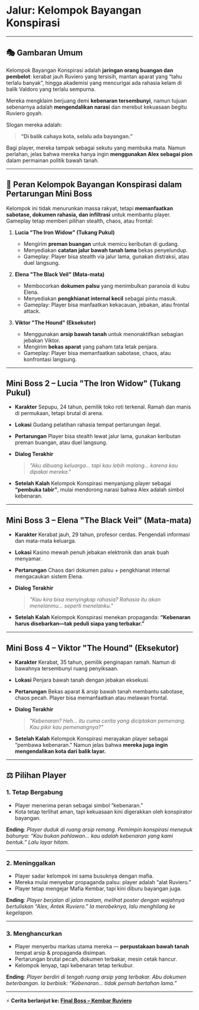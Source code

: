 # **Jalur: Kelompok Bayangan Konspirasi**

---

## 🎭 Gambaran Umum

Kelompok Bayangan Konspirasi adalah **jaringan orang buangan dan pembelot**: kerabat jauh Ruviero yang tersisih, mantan aparat yang “tahu terlalu banyak”, hingga akademisi yang mencurigai ada rahasia kelam di balik Valdoro yang terlalu sempurna.

Mereka mengklaim berjuang demi **kebenaran tersembunyi**, namun tujuan sebenarnya adalah **mengendalikan narasi** dan merebut kekuasaan begitu Ruviero goyah.

Slogan mereka adalah:

> **“Di balik cahaya kota, selalu ada bayangan.”**

Bagi player, mereka tampak sebagai sekutu yang membuka mata. Namun perlahan, jelas bahwa mereka hanya ingin **menggunakan Alex sebagai pion** dalam permainan politik bawah tanah.

---

## 🎯 Peran Kelompok Bayangan Konspirasi dalam Pertarungan Mini Boss

Kelompok ini tidak menurunkan massa rakyat, tetapi **memanfaatkan sabotase, dokumen rahasia, dan infiltrasi** untuk membantu player. Gameplay tetap memberi pilihan stealth, chaos, atau frontal:

1. **Lucia "The Iron Widow" (Tukang Pukul)**

   - Mengirim **preman buangan** untuk memicu keributan di gudang.
   - Menyediakan **catatan jalur bawah tanah lama** bekas penyelundup.
   - Gameplay: Player bisa stealth via jalur lama, gunakan distraksi, atau duel langsung.

2. **Elena "The Black Veil" (Mata-mata)**

   - Membocorkan **dokumen palsu** yang menimbulkan paranoia di kubu Elena.
   - Menyediakan **pengkhianat internal kecil** sebagai pintu masuk.
   - Gameplay: Player bisa manfaatkan kekacauan, jebakan, atau frontal attack.

3. **Viktor "The Hound" (Eksekutor)**

   - Menggunakan **arsip bawah tanah** untuk menonaktifkan sebagian jebakan Viktor.
   - Mengirim **bekas aparat** yang paham tata letak penjara.
   - Gameplay: Player bisa memanfaatkan sabotase, chaos, atau konfrontasi langsung.

---

## Mini Boss 2 – **Lucia "The Iron Widow"** (Tukang Pukul)

- **Karakter**
  Sepupu, 24 tahun, pemilik toko roti terkenal. Ramah dan manis di permukaan, tetapi brutal di arena.

- **Lokasi**
  Gudang pelatihan rahasia tempat pertarungan ilegal.

- **Pertarungan**
  Player bisa stealth lewat jalur lama, gunakan keributan preman buangan, atau duel langsung.

- **Dialog Terakhir**

  > _"Aku dibuang keluarga… tapi kau lebih malang… karena kau dipakai mereka."_

- **Setelah Kalah**
  Kelompok Konspirasi menyanjung player sebagai **“pembuka tabir”**, mulai mendorong narasi bahwa Alex adalah simbol kebenaran.

---

## Mini Boss 3 – **Elena "The Black Veil"** (Mata-mata)

- **Karakter**
  Kerabat jauh, 29 tahun, profesor cerdas. Pengendali informasi dan mata-mata keluarga.

- **Lokasi**
  Kasino mewah penuh jebakan elektronik dan anak buah menyamar.

- **Pertarungan**
  Chaos dari dokumen palsu + pengkhianat internal mengacaukan sistem Elena.

- **Dialog Terakhir**

  > _"Kau kira bisa menyingkap rahasia? Rahasia itu akan menelanmu… seperti menelanku."_

- **Setelah Kalah**
  Kelompok Konspirasi menekan propaganda: **“Kebenaran harus disebarkan—tak peduli siapa yang terbakar.”**

---

## Mini Boss 4 – **Viktor "The Hound"** (Eksekutor)

- **Karakter**
  Kerabat, 35 tahun, pemilik penginapan ramah. Namun di bawahnya tersembunyi ruang penyiksaan.

- **Lokasi**
  Penjara bawah tanah dengan jebakan eksekusi.

- **Pertarungan**
  Bekas aparat & arsip bawah tanah membantu sabotase, chaos pecah. Player bisa memanfaatkan atau melawan frontal.

- **Dialog Terakhir**

  > _"Kebenaran? Heh… itu cuma cerita yang diciptakan pemenang. Kau pikir kau pemenangnya?"_

- **Setelah Kalah**
  Kelompok Konspirasi merayakan player sebagai “pembawa kebenaran.” Namun jelas bahwa **mereka juga ingin mengendalikan kota dari balik layar.**

---

## ⚖️ Pilihan Player

### 1. **Tetap Bergabung**

- Player menerima peran sebagai simbol “kebenaran.”
- Kota tetap terlihat aman, tapi kekuasaan kini digerakkan oleh konspirator bayangan.

**Ending**:
_Player duduk di ruang arsip remang. Pemimpin konspirasi menepuk bahunya: “Kau bukan pahlawan… kau adalah kebenaran yang kami bentuk.” Lalu layar hitam._

---

### 2. **Meninggalkan**

- Player sadar kelompok ini sama busuknya dengan mafia.
- Mereka mulai menyebar propaganda palsu: player adalah “alat Ruviero.”
- Player tetap mengejar Mafia Kembar, tapi kini diburu bayangan juga.

**Ending**:
_Player berjalan di jalan malam, melihat poster dengan wajahnya bertuliskan “Alex, Antek Ruviero.” Ia merobeknya, lalu menghilang ke kegelapan._

---

### 3. **Menghancurkan**

- Player menyerbu markas utama mereka — **perpustakaan bawah tanah** tempat arsip & propaganda disimpan.
- Pertarungan brutal pecah, dokumen terbakar, mesin cetak hancur.
- Kelompok lenyap, tapi kebenaran tetap terkubur.

**Ending**:
_Player berdiri di tengah ruang arsip yang terbakar. Abu dokumen beterbangan. Ia berbisik: “Kebenaran… tidak pernah bertahan lama.”_

---

⚡ **Cerita berlanjut ke: [Final Boss – Kembar Ruviero](/final)**
